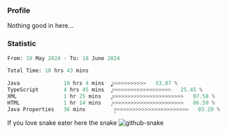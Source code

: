 ### Profile 

Nothing good in here...

### Statistic
<!--START_SECTION:waka-->

```python
From: 19 May 2024 - To: 18 June 2024

Total Time: 18 hrs 43 mins

Java              10 hrs 4 mins   ͎͎͎͎͎͎͎͎͎͎͎͎͎͚>>>>>>>>>>>   53.87 %
TypeScript        4 hrs 45 mins   ͎͎͎͎͎͎>>>>>>>>>>>>>>>>>>>   25.45 %
XML               1 hr 25 mins    ̡͎>>>>>>>>>>>>>>>>>>>>>>>   07.58 %
HTML              1 hr 14 mins    ͎̝>>>>>>>>>>>>>>>>>>>>>>>   06.59 %
Java Properties   36 mins         ̞>>>>>>>>>>>>>>>>>>>>>>>>   03.29 %
```

<!--END_SECTION:waka-->

If you love snake eater here the snake 
<picture>
  <source media="(prefers-color-scheme: dark)" srcset="https://github.com/pradana4648/pradana4648/blob/c0566a83ca6ea5f2e46bab00e717c4c82b4b5c4c/github-contribution-grid-snake-dark.svg" />
  <source media="(prefers-color-scheme: light)" srcset="https://github.com/pradana4648/pradana4648/blob/c0566a83ca6ea5f2e46bab00e717c4c82b4b5c4c/github-contribution-grid-snake.svg" />
  <img alt="github-snake" src="https://github.com/pradana4648/pradana4648/blob/c0566a83ca6ea5f2e46bab00e717c4c82b4b5c4c/github-contribution-grid-snake.svg" />
</picture>
